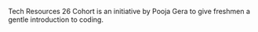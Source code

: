 Tech Resources 26 Cohort is an initiative by Pooja Gera to give freshmen a gentle introduction to coding.
